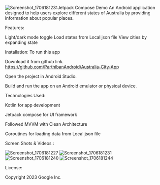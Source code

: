![Screenshot_1706181231](https://github.com/ParthibanAndroid/Australian-City-App/assets/37995906/2b613ec3-43a5-4122-bc5a-e83b71f49466)Jetpack Compose Demo
An Android application designed to help users explore different states of Australia by providing information about popular places.

Features:

Light/dark mode toggle
Load states from Local json file
View cities by expanding state

Installation:
To run this app

Download it from github link.
https://github.com/ParthibanAndroid/Australia-City-App

Open the project in Android Studio.

Build and run the app on an Android emulator or physical device.

Technologies Used:

Kotlin for app development

Jetpack compose for UI framework

Followed MVVM with Clean Architecture

Coroutines for loading data from Local json file

Screen Shots & Videos : 

![Screenshot_1706181227](https://github.com/ParthibanAndroid/Australian-City-App/assets/37995906/cbf6434b-d8f2-4424-9c32-11d35d053e99)
![Screenshot_1706181231](https://github.com/ParthibanAndroid/Australian-City-App/assets/37995906/d7fab703-c2b0-4e9b-aed3-5e6b2b405dbe)
![Screenshot_1706181240](https://github.com/ParthibanAndroid/Australian-City-App/assets/37995906/20433dbf-fea7-4b88-9869-6af9d55922c1)
![Screenshot_1706181244](https://github.com/ParthibanAndroid/Australian-City-App/assets/37995906/cd4969fa-dbbe-4b34-a443-21164085556a)

License:

Copyright 2023 Google Inc.
